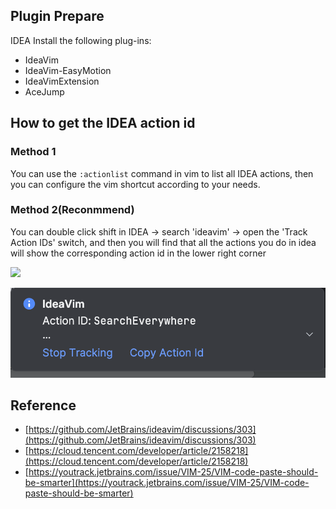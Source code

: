 ## Plugin Prepare

IDEA Install the following plug-ins:

- IdeaVim
- IdeaVim-EasyMotion
- IdeaVimExtension
- AceJump

## How to get the IDEA action id

### Method 1

You can use the `:actionlist` command in vim to list all IDEA actions, then you can configure the vim shortcut according to your needs.

### Method 2(Reconmmend)

You can double click shift in IDEA -> search 'ideavim' -> open the 'Track Action IDs' switch, and then you will find that all the actions you do in idea will show the corresponding action id in the lower right corner

![](./img/scscreenshot-20241012-172411.png)

![](./img/screenshot-20241012-172912.png)

## Reference

- [https://github.com/JetBrains/ideavim/discussions/303](https://github.com/JetBrains/ideavim/discussions/303)
- [https://cloud.tencent.com/developer/article/2158218](https://cloud.tencent.com/developer/article/2158218)
- [https://youtrack.jetbrains.com/issue/VIM-25/VIM-code-paste-should-be-smarter](https://youtrack.jetbrains.com/issue/VIM-25/VIM-code-paste-should-be-smarter)
